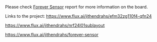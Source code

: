 Please check [Forever Sensor](https://github.com/JithendraHS/Forever-Sensor-node/blob/main/Forever%20Sensor.pdf) report for more information on the board.

Links to the project:
https://www.flux.ai/jithendrahs/efm32zg110f4-qfn24

https://www.flux.ai/jithendrahs/nrf24l01sublayout

https://www.flux.ai/jithendrahs/forever-sensor
